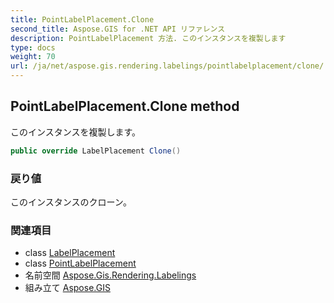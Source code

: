 ```yaml
---
title: PointLabelPlacement.Clone
second_title: Aspose.GIS for .NET API リファレンス
description: PointLabelPlacement 方法. このインスタンスを複製します
type: docs
weight: 70
url: /ja/net/aspose.gis.rendering.labelings/pointlabelplacement/clone/
---
```

## PointLabelPlacement.Clone method

このインスタンスを複製します。

```csharp
public override LabelPlacement Clone()
```

### 戻り値

このインスタンスのクローン。

### 関連項目

* class [LabelPlacement](../../labelplacement/)
* class [PointLabelPlacement](../)
* 名前空間 [Aspose.Gis.Rendering.Labelings](../../pointlabelplacement/)
* 組み立て [Aspose.GIS](../../../)



